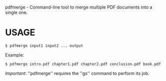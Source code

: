 pdfmerge - Command-line tool to merge multiple PDF documents into a single one.

USAGE
=====

    $ pdfmerge input1 input2 ... output

Example:

    $ pdfmerge intro.pdf chapter1.pdf chapter2.pdf conclusion.pdf book.pdf

*Important*: ''pdfmerge'' requires the ''gs'' command to perform its job.
